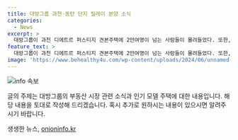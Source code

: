 ```yaml
---
title: 대방그룹 과천·동탄 단지 릴레이 분양 소식
categories:
  - News
excerpt: >
  대방그룹이 과천 디에트르 퍼스티지 견본주택에 2만여명이 넘는 사람들이 몰려들었다. 또한, 동탄2신도시 대방엘리움 더 시그니처도 뜨거운 관심을 받고 있다. 두 단지는 분양가 상한제가 적용돼 로또급 청약으로 평가되고 있으며, 시세차익을 노릴 수 있는 가능성이 높다.
feature_text: >
  대방그룹이 과천 디에트르 퍼스티지 견본주택에 2만여명이 넘는 사람들이 몰려들었다. 또한, 동탄2신도시 대방엘리움 더 시그니처도 뜨거운 관심을 받고 있다. 두 단지는 분양가 상한제가 적용돼 로또급 청약으로 평가되고 있으며, 시세차익을 노릴 수 있는 가능성이 높다.
image: 'https://www.behealthy4u.com/wp-content/uploads/2024/06/unnamed-file.png'
---
```


<p><img src="https://www.behealthy4u.com/wp-content/uploads/2024/06/unnamed-file.png" alt="info 속보" /></p>

<p>글의 주제는 대방그룹의 부동산 시장 관련 소식과 인기 모델 주택에 대한 내용입니다. 해당 내용을 토대로 작성해 드리겠습니다. 혹시 추가로 원하시는 내용이 있으시면 알려주시기 바랍니다.</p>
생생한 뉴스, <a href="https://onioninfo.kr" rel="dofollow">onioninfo.kr</a>


